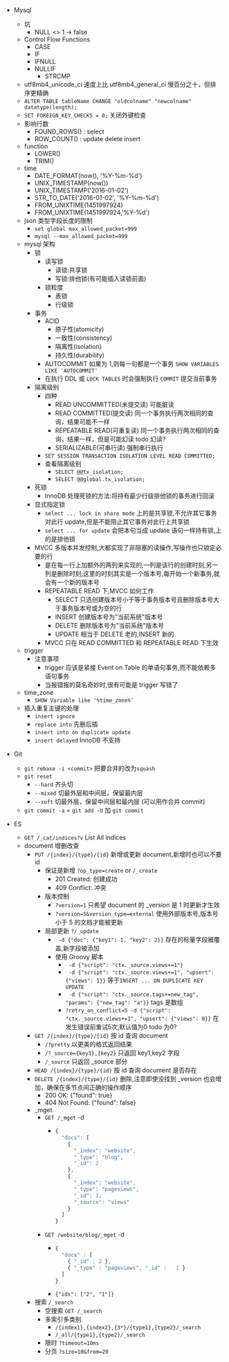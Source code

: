 - Mysql
  - 坑
    - NULL <> 1 -> false
  - Control Flow Functions
    - CASE
    - IF
    - IFNULL
    - NULLIF
      - STRCMP
  - utf8mb4_unicode_ci 速度上比 utf8mb4_general_ci 慢百分之十，但排序更精确
  - `ALTER TABLE tableName CHANGE "oldcolname" "newcolname" datatype(length);`
  - `SET FOREIGN_KEY_CHECKS = 0;` 关闭外键检查
  - 影响行数
    - FOUND_ROWS() : select 
    - ROW_COUNT()  : update delete insert
  - function
    - LOWER()
    - TRIM()
  - time
    - DATE_FORMAT(now(), '%Y-%m-%d')
    - UNIX_TIMESTAMP(now())
    - UNIX_TIMESTAMP('2016-01-02')
    - STR_TO_DATE('2016-01-02', '%Y-%m-%d')
    - FROM_UNIXTIME(1451997924)
    - FROM_UNIXTIME(1451997924,'%Y-%d')
  - json 类型字段长度的限制
    - `set global max_allowed_packet=999`
    - `mysql --max_allowed_packet=999`
  - mysql 架构
    - 锁
      - 读写锁
        - 读锁:共享锁
        - 写锁:排他锁(有可能插入读锁前面)
      - 锁粒度
        - 表锁
        - 行级锁
    - 事务
      - ACID
        - 原子性(atomicity)
        - 一致性(consistency)
        - 隔离性(isolation)
        - 持久性(durability)
      - AUTOCOMMIT 如果为 1,则每一句都是一个事务 `SHOW VARIABLES LIKE 'AUTOCOMMIT'`
      - 在执行 DDL 或 `LOCK TABLES` 时会强制执行 `COMMIT` 提交当前事务
    - 隔离级别
      - 四种
        - READ UNCOMMITTED(未提交读) 可能脏读
        - READ COMMITTED(提交读) 同一个事务执行两次相同的查询，结果可能不一样
        - REPEATABLE READ(可重复读) 同一个事务执行两次相同的查询，结果一样，但是可能幻读 todo 幻读?
        - SERIALIZABLE(可串行读) 强制串行执行
      - `SET SESSION TRANSACTION ISOLATION LEVEL READ COMMITTED;`
      - 查看隔离级别
        - `SELECT @@tx_isolation;`
        - `SELECT @@global.tx_isolation;`
    - 死锁
      - InnoDB 处理死锁的方法:将持有最少行级排他锁的事务进行回滚
    - 显式指定锁
      - `select ... lock in share mode` 上的是共享锁,不允许其它事务对此行 update,但是不能阻止其它事务对此行上共享锁
      - `select ... for update` 会把本句当成 update 语句一样持有锁,上的是排他锁
    - MVCC 多版本并发控制,大都实现了非阻塞的读操作,写操作也只锁定必要的行
      - 是在每一行上加额外的两列来实现的,一列是该行的创建时刻,另一列是删除时刻,这里的时刻其实是一个版本号,每开始一个新事务,就会有一个新的版本号
      - REPEATABLE READ 下,MVCC 如何工作
        - SELECT 只选创建版本号小于等于事务版本号且删除版本号大于事务版本号或为空的行
        - INSERT 创建版本号为"当前系统"版本号
        - DELETE 删除版本号为"当前系统"版本号
        - UPDATE 相当于 DELETE 老的,INSERT 新的
      - MVCC 只在 READ COMMITTED 和 REPEATABLE READ 下生效
  - trigger
    - 注意事项
      - trigger 应该是紧接 Event on Table 的单语句事务,而不能依赖多语句事务
      - 当报错报的莫名奇妙时,很有可能是 trigger 写错了
  - time_zone
    - `SHOW Variable like '%time_zone%'`
  - 插入重复主键的处理
    - `insert ignore`
    - `replace into` 先删后插
    - `insert into on duplicate update`
    - `insert delayed` InnoDB 不支持
    
- Git
  - `git rebase -i <commit>` 把要合并的改为`squash`
  - `git reset`
    - `--hard` 齐头切
    - `--mixed` 切最外层和中间层，保留最内层
    - `--soft` 切最外层，保留中间层和最内层 (可以用作合并 commit)
  - `git commit -a` = `git add -U` 加 `git commit`

- ES
  - `GET /_cat/indices?v` List All indices
  - document 增删改查
    - `PUT /{index}/{type}/{id}` 新增或更新 document,新增时也可以不要 id
      - 保证是新增 `?op_type=create` or `/_create`
        - 201 Created: 创建成功
        - 409 Conflict: 冲突
      - 版本控制
        - `?version=1` 只希望 document 的 _version 是 1 时更新才生效
        - `?version=5&version_type=external` 使用外部版本号,版本号小于 5 的文档才能被更新 
      - 局部更新 `?/_update`
        - ` -d {"doc": {"key1": 1, "key2": 2}}` 存在的标量字段被覆盖,新字段被添加
        - 使用 Groovy 脚本
          - ` -d {"script": "ctx._source.views+=1"}`
          - ` -d {"script": "ctx._source.views+=1", "upsert": {"views": 1}}` 等于`INSERT ... ON DUPLICATE KEY UPDATE`
          - ` -d {"script": "ctx._source.tags+=new_tag", "params": {"new_tag": "a"}}` tags 是数组
          - `?retry_on_conflict=5 -d {"script": "ctx._source.views+=1", "upsert": {"views": 0}}` 在发生错误前重试5次,默认值为0 todo 为0?
    - `GET /{index}/{type}/{id}` 按 id 查询 document
      - `/?pretty` 以更美的格式返回结果
      - `/?_source={key1},{key2}` 只返回 key1,key2 字段 
      - `/_source` 只返回 _source 部分
    - `HEAD /{index}/{type}/{id}` 按 id 查询 document 是否存在
    - `DELETE /{index}/{type}/{id}` 删除,注意即使没找到 _version 也会增加，确保在多节点间正确的操作顺序
      - 200 OK: {"found": true}
      - 404 Not Found: {"found": false}
    - _mget
      - `GET /_mget` -d
        - ```js
          {
            "docs": [
              {
                "_index": "website",
                "_type": "blog",
                "_id": 2
              },
              {
                "_index": "website",
                "_type": "pageviews",
                "_id": 1,
                "_source": "views"
              }
            ]
          }
          ```
      - `GET /website/blog/_mget` -d
        - ```js
          {
            "docs" : [
              { "_id" : 2 },
              { "_type" : "pageviews", "_id" :   1 }
            ]
          }
          ```
        - `{"ids": ["2", "1"]}`
    - 搜索 `/_search`
      - 空搜索 `GET /_search`
      - 多索引多类别
        - `/{index1},{index2},{3*}/{type1},{type2}/_search`
        - `/_all/{type1},{type2}/_search`
      - 限时 `?timeout=10ms`
      - 分页 `?size=10&from=20`